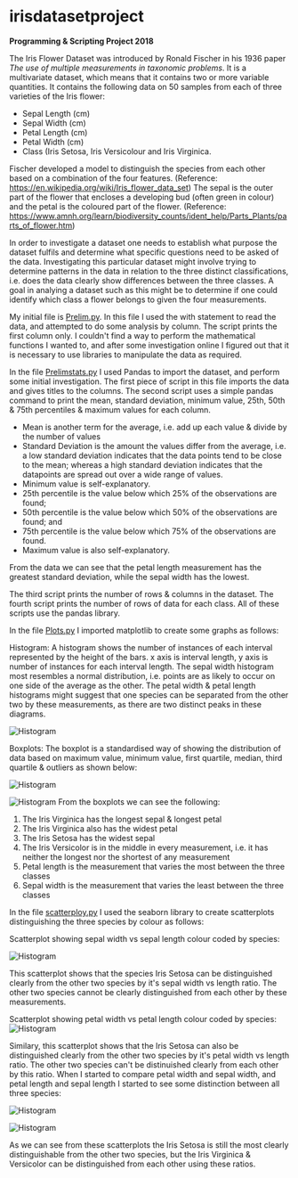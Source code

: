 # irisdatasetproject
**Programming &amp; Scripting Project 2018**

The Iris Flower Dataset was introduced by Ronald Fischer in his 1936 paper *The use of multiple measurements in taxonomic problems*. It is a multivariate dataset, which means that it contains two or more variable quantities. It contains the following data on 50 samples from each of three varieties of the Iris flower: 
* Sepal Length (cm) 
* Sepal Width (cm) 
* Petal Length (cm) 
* Petal Width (cm)  
* Class (Iris Setosa, Iris Versicolour and Iris Virginica. 

Fischer developed a model to distinguish the species from each other based on a combination of the four features.
(Reference: https://en.wikipedia.org/wiki/Iris_flower_data_set)
The sepal is the outer part of the flower that encloses a developing bud (often green in colour) and the petal is the coloured part of the flower. (Reference: https://www.amnh.org/learn/biodiversity_counts/ident_help/Parts_Plants/parts_of_flower.htm)

In order to investigate a dataset one needs to establish what purpose the dataset fulfils and determine what specific questions need to be asked of the data. Investigating this particular dataset might involve trying to determine patterns in the data in relation to the three distinct classifications, i.e. does the data clearly show differences between the three classes.  A goal in analying a dataset such as this might be to determine if one could identify which class a flower belongs to given the four measurements. 

My initial file is [Prelim.py](https://github.com/paulacduffy/irisdatasetproject/blob/master/Prelim.py). In this file I used the with statement to read the data, and attempted to do some analysis by column. The script prints the first column only. I couldn't find a way to perform the mathematical functions I wanted to, and after some investigation online I figured out that it is necessary to use libraries to manipulate the data as required. 

In the file [Prelimstats.py](https://github.com/paulacduffy/irisdatasetproject/blob/master/prelimstats.py) I used Pandas to import the dataset, and perform some initial investigation. The first piece of script in this file imports the data and gives titles to the columns. 
The second script uses a simple pandas command to print the mean, standard deviation, minimum value, 25th, 50th & 75th percentiles & maximum values for each column.

* Mean is another term for the average, i.e. add up each value & divide by the number of values
* Standard Deviation is the amount the values differ from the average, i.e. a low standard deviation indicates that the data points tend to be close to the mean; whereas a high standard deviation indicates that the datapoints are spread out over a wide range of values.
* Minimum value is self-explanatory.
* 25th percentile is the value below which 25% of the observations are found;
* 50th percentile is the value below which 50% of the observations are found; and
* 75th percentile is the value below which 75% of the observations are found.
* Maximum value is also self-explanatory.

From the data we can see that the petal length measurement has the greatest standard deviation, while the sepal width has the lowest.

The third script prints the number of rows & columns in the dataset.
The fourth script prints the number of rows of data for each class.
All of these scripts use the pandas library.

In the file [Plots.py](https://github.com/paulacduffy/irisdatasetproject/blob/master/plots.py) I imported matplotlib to create some graphs as follows:

Histogram:
A histogram shows the number of instances of each interval represented by the height of the bars. 
x axis is interval length, y axis is number of instances for each interval length. The sepal width histogram most resembles a normal distribution, i.e. points are as likely to occur on one side of the average as the other. The petal width & petal length histograms might suggest that one species can be separated from the other two by these measurements, as there are two distinct peaks in these diagrams.

![Histogram](https://github.com/paulacduffy/irisdatasetproject/blob/master/Iris%20Dataset%20Histograms.png)

Boxplots:
The boxplot is a standardised way of showing the distribution of data based on maximum value, minimum value, first quartile, median, third quartile & outliers as shown below:

![Histogram](https://github.com/paulacduffy/irisdatasetproject/blob/master/Boxplot.gif)

![Histogram](https://github.com/paulacduffy/irisdatasetproject/blob/master/Iris%20Dataset%20Boxplot%20grouped%20by%20class.png)
From the boxplots we can see the following:
1. The Iris Virginica has the longest sepal & longest petal 
2. The Iris Virginica also has the widest petal
3. The Iris Setosa has the widest sepal
4. The Iris Versicolor is in the middle in every measurement, i.e. it has neither the longest nor the shortest of any measurement
5. Petal length is the measurement that varies the most between the three classes
6. Sepal width is the measurement that varies the least between the three classes

In the file [scatterploy.py](https://github.com/paulacduffy/irisdatasetproject/blob/master/scatterplot.py) I used the seaborn library to create scatterplots distinguishing the three species by colour as follows:

Scatterplot showing sepal width vs sepal length colour coded by species:

![Histogram](https://github.com/paulacduffy/irisdatasetproject/blob/master/Iris%20Scatterplot.png)

This scatterplot shows that the species Iris Setosa can be distinguished clearly from the other two species by it's sepal width vs length ratio. The other two species cannot be clearly distinguished from each other by these measurements.

Scatterplot showing petal width vs petal length colour coded by species:
![Histogram](https://github.com/paulacduffy/irisdatasetproject/blob/master/Scatterplot%20petal%20iris.png)

Similary, this scatterplot shows that the Iris Setosa can also be distinguished clearly from the other two species by it's petal width vs length ratio. The other two species can't be distinuished clearly from each other by this ratio.
When I started to compare petal width and sepal width, and petal length and sepal length I started to see some distinction between all three species:

![Histogram](https://github.com/paulacduffy/irisdatasetproject/blob/master/Scatterplot%20petal%20length%20sepal%20length%20iris.png)

![Histogram](https://github.com/paulacduffy/irisdatasetproject/blob/master/Scatterplot%20petal%20width%20sepal%20width%20iris.png)

As we can see from these scatterplots the Iris Setosa is still the most clearly distinguishable from the other two species, but the Iris Virginica & Versicolor can be distinguished from each other using these ratios.


